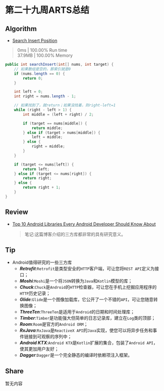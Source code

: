 # 第二十九周ARTS总结
## Algorithm
- [Search Insert Position](https://leetcode.com/problems/search-insert-position/)
> 0ms | 100.00% Run time  
> 37.9MB | 100.00% Memory
```java
public int searchInsert(int[] nums, int target) {
    // 如果数组是空的，那索引就是0
    if (nums.length == 0) {
        return 0;
    }

    int left = 0;
    int right = nums.length - 1;

    // 如果找到了，就return；如果没找着，则right-left=1
    while (right - left > 1) {
        int middle = (left + right) / 2;

        if (target == nums[middle]) {
            return middle;
        } else if (target > nums[middle]) {
            left = middle;
        } else {
            right = middle;
        }
    }

    if (target <= nums[left]) {
        return left;
    } else if (target <= nums[right]) {
        return right;
    } else {
        return right + 1;
    }
}
```

## Review
- [Top 10 Android Libraries Every Android Developer Should Know About](https://infinum.co/the-capsized-eight/top-10-android-libraries-every-android-developer-should-know-about)  
    > 笔记:这篇博客介绍的三方库都非常的具有研究意义。

## Tip
+ Android值得研究的一些三方库
  + ***Retrofit***:`Retrofit`是类型安全的`HTTP`客户端，可让您将`REST API`定义为接口；
  + ***Moshi***:`Moshi`是一个将`JSON`转换为`Java`和`Kotlin`模型的库；
  + ***Chuck***:`Chuck`是`Android`的`HTTP`检查器，可让您在手机上挖掘应用程序的`HTTP`历史记录；
  + ***Glide***:`Glide`是一个图像加载库，它公开了一个不错的`API`，可让您随意转换图像；
  + ***ThreeTen***:`ThreeTen`是适用于`Android`的日期和时间处理库；
  + ***Timber***:`Timber`是功能强大但简单的日志记录库，建立在`Log`类的顶部；
  + ***Room***:`Room`是官方的`Android ORM`；
  + ***RxJava***:`RxJava`是`ReactiveX API`的`Java`实现，使您可以将异步任务和事件链接到可观察的序列中；
  + ***Android KTX***:`Android KTX`是`Kotlin`扩展的集合，包装了`Android API`，使其更加用户友好；
  + ***Dagger***:`Dagger`是一个完全静态的编译时依赖项注入框架。

## Share
暂无内容